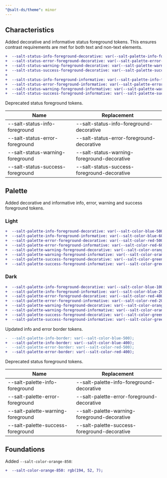 ```yaml
---
"@salt-ds/theme": minor
---
```


## Characteristics

Added decorative and informative status foreground tokens. This ensures contrast requirements are met for both text and non-text elements.

```diff
+  --salt-status-info-foreground-decorative: var(--salt-palette-info-foreground-decorative);
+  --salt-status-error-foreground-decorative: var(--salt-palette-error-foreground-decorative);
+  --salt-status-warning-foreground-decorative: var(--salt-palette-warning-foreground-decorative);
+  --salt-status-success-foreground-decorative: var(--salt-palette-success-foreground-decorative);
+
+  --salt-status-info-foreground-informative: var(--salt-palette-info-foreground-informative);
+  --salt-status-error-foreground-informative: var(--salt-palette-error-foreground-informative);
+  --salt-status-warning-foreground-informative: var(--salt-palette-warning-foreground-informative);
+  --salt-status-success-foreground-informative: var(--salt-palette-success-foreground-informative);
```

Deprecated status foreground tokens.

| Name                             | Replacement                                 |
| -------------------------------- | ------------------------------------------- |
| --salt-status-info-foreground    | --salt-status-info-foreground-decorative    |
| --salt-status-error-foreground   | --salt-status-error-foreground-decorative   |
| --salt-status-warning-foreground | --salt-status-warning-foreground-decorative |
| --salt-status-success-foreground | --salt-status-success-foreground-decorative |

## Palette

Added decorative and informative info, error, warning and success foreground tokens.

### Light

```diff
+  --salt-palette-info-foreground-decorative: var(--salt-color-blue-500);
+  --salt-palette-info-foreground-informative: var(--salt-color-blue-600);
+  --salt-palette-error-foreground-decorative: var(--salt-color-red-500);
+  --salt-palette-error-foreground-informative: var(--salt-color-red-600);
+  --salt-palette-warning-foreground-decorative: var(--salt-color-orange-700);
+  --salt-palette-warning-foreground-informative: var(--salt-color-orange-850);
+  --salt-palette-success-foreground-decorative: var(--salt-color-green-500);
+  --salt-palette-success-foreground-informative: var(--salt-color-green-600);
```

### Dark

```diff
+  --salt-palette-info-foreground-decorative: var(--salt-color-blue-100);
+  --salt-palette-info-foreground-informative: var(--salt-color-blue-200);
+  --salt-palette-error-foreground-decorative: var(--salt-color-red-400);
+  --salt-palette-error-foreground-informative: var(--salt-color-red-200);
+  --salt-palette-warning-foreground-decorative: var(--salt-color-orange-500);
+  --salt-palette-warning-foreground-informative: var(--salt-color-orange-400);
+  --salt-palette-success-foreground-decorative: var(--salt-color-green-400);
+  --salt-palette-success-foreground-informative: var(--salt-color-green-200);
```

Updated info and error border tokens.

```diff
-  --salt-palette-info-border: var(--salt-color-blue-500);
+  --salt-palette-info-border: var(--salt-color-blue-400);
-  --salt-palette-error-border: var(--salt-color-red-500);
+  --salt-palette-error-border: var(--salt-color-red-400);
```

Deprecated status foreground tokens.

| Name                              | Replacement                                  |
| --------------------------------- | -------------------------------------------- |
| --salt-palette-info-foreground    | --salt-palette-info-foreground-decorative    |
| --salt-palette-error-foreground   | --salt-palette-error-foreground-decorative   |
| --salt-palette-warning-foreground | --salt-palette-warning-foreground-decorative |
| --salt-palette-success-foreground | --salt-palette-success-foreground-decorative |

## Foundations

Added `--salt-color-orange-850`:

```diff
+  --salt-color-orange-850: rgb(194, 52, 7);
```
